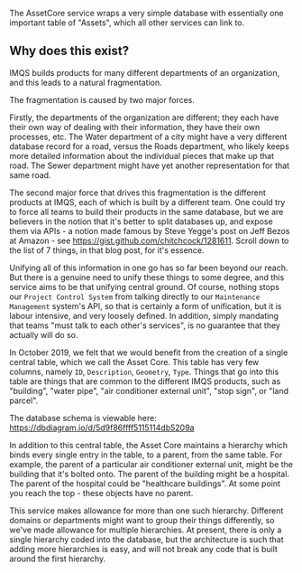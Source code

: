 The AssetCore service wraps a very simple database with essentially one important table of "Assets", which all other services can link to.

## Why does this exist?
IMQS builds products for many different departments of an organization, and this leads to a natural fragmentation.

The fragmentation is caused by two major forces.

Firstly, the departments of the organization are different; they each have their own way of dealing with their information, they have their own processes, etc. The Water department of a city might have a very different database record for a road, versus the Roads department, who likely keeps more detailed information about the individual pieces that make up that road. The Sewer department might have yet another representation for that same road.

The second major force that drives this fragmentation is the different products at IMQS, each of which is built by a different team. One could try to force all teams to build their products in the same database, but we are believers in the notion that it's better to split databases up, and expose them via APIs - a notion made famous by Steve Yegge's post on Jeff Bezos at Amazon - see https://gist.github.com/chitchcock/1281611. Scroll down to the list of 7 things, in that blog post, for it's essence.

Unifying all of this information in one go has so far been beyond our reach. But there is a genuine need to unify these things to some degree, and this service aims to be that unifying central ground. Of course, nothing stops our `Project Control System` from talking directly to our `Maintenance Management` system's API, so that is certainly a form of unification, but it is labour intensive, and very loosely defined. In addition, simply mandating that teams "must talk to each other's services", is no guarantee that they actually will do so.

In October 2019, we felt that we would benefit from the creation of a single central table, which we call the Asset Core. This table has very few columns, namely `ID`, `Description`, `Geometry`, `Type`. Things that go into this table are things that are common to the different IMQS products, such as "building", "water pipe", "air conditioner external unit", "stop sign", or "land parcel".

The database schema is viewable here: https://dbdiagram.io/d/5d9f86ffff5115114db5209a

In addition to this central table, the Asset Core maintains a hierarchy which binds every single entry in the table, to a parent, from the same table. For example, the parent of a particular air conditioner external unit, might be the building that it's bolted onto. The parent of the building might be a hospital. The parent of the hospital could be "healthcare buildings". At some point you reach the top - these objects have no parent.

This service makes allowance for more than one such hierarchy. Different domains or departments might want to group their things differently, so we've made allowance for multiple hierarchies. At present, there is only a single hierarchy coded into the database, but the architecture is such that adding more hierarchies is easy, and will not break any code that is built around the first hierarchy.
